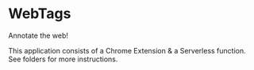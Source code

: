 # WebTags
Annotate the web!

This application consists of a Chrome Extension & a Serverless function. See folders for more instructions.
